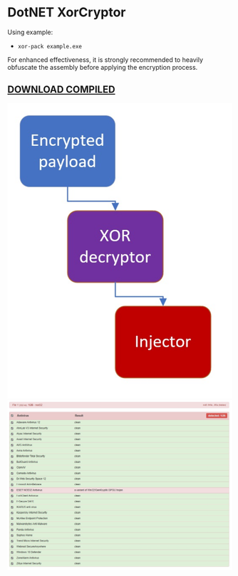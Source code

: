 # DotNET XorCryptor

Using example:
 * ``xor-pack example.exe``

For enhanced effectiveness, it is strongly recommended to heavily obfuscate the assembly before applying the encryption process.
## [DOWNLOAD COMPILED](https://github.com/DosX-dev/DotNET_XorCryptor/releases/tag/Builds)


![](https://raw.githubusercontent.com/DosX-dev/DotNET_XorCryptor/main/presentation.png)
![](https://raw.githubusercontent.com/DosX-dev/DotNET_XorCryptor/main/detects.png)
